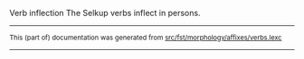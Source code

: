 Verb inflection
The Selkup verbs inflect in persons.

* * *

<small>This (part of) documentation was generated from [src/fst/morphology/affixes/verbs.lexc](https://github.com/giellalt/lang-sel/blob/main/src/fst/morphology/affixes/verbs.lexc)</small>

---

